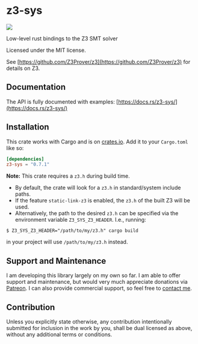 # z3-sys

[![](https://img.shields.io/crates/v/z3-sys.svg)](https://crates.io/crates/z3-sys)

Low-level rust bindings to the Z3 SMT solver

Licensed under the MIT license.

See [https://github.com/Z3Prover/z3](https://github.com/Z3Prover/z3) for details on Z3.

## Documentation

The API is fully documented with examples:
[https://docs.rs/z3-sys/](https://docs.rs/z3-sys/)

## Installation

This crate works with Cargo and is on
[crates.io](https://crates.io/crates/z3-sys).
Add it to your `Cargo.toml` like so:

```toml
[dependencies]
z3-sys = "0.7.1"
```

**Note:** This crate requires a `z3.h` during build time.

* By default, the crate will look for a `z3.h` in standard/system include paths.
* If the feature `static-link-z3` is enabled, the `z3.h` of the built Z3 will be used.
* Alternatively, the path to the desired `z3.h` can be specified via the environment variable
`Z3_SYS_Z3_HEADER`. I.e., running:

```console
$ Z3_SYS_Z3_HEADER="/path/to/my/z3.h" cargo build
```

in your project will use `/path/to/my/z3.h` instead.

## Support and Maintenance

I am developing this library largely on my own so far. I am able
to offer support and maintenance, but would very much appreciate
donations via [Patreon](https://patreon.com/endoli). I can also
provide commercial support, so feel free to
[contact me](mailto:bruce.mitchener@gmail.com).

## Contribution

Unless you explicitly state otherwise, any contribution
intentionally submitted for inclusion in the work by you,
shall be dual licensed as above, without any additional
terms or conditions.
